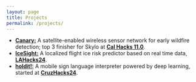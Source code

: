 ```yaml
---
layout: page
title: Projects
permalink: /projects/
---
```

- <a href="https://github.com/tsai-henry/canary" style="text-decoration: underline; font-weight: bold;">Canary:</a> A satellite-enabled wireless sensor network for early wildfire detection; top 3 finisher for Skylo at <a href="https://devpost.com/software/canary-lrg3ep" style="text-decoration: underline; font-weight: bold;">Cal Hacks 11.0</a>.
- <a href="https://github.com/Ben8176/ice-sight/tree/niklas" style="text-decoration: underline; font-weight: bold;">IceSight:</a> A localized flight ice risk predictor based on real time data, <a href="https://devpost.com/software/icesight" style="text-decoration: underline; font-weight: bold;">LAHacks24</a>.
- <a href="https://github.com/holdit-labs" style="text-decoration: underline; font-weight: bold;">holdit!:</a> A mobile sign language interpreter powered by deep learning, started at <a href="https://devpost.com/software/holdit-1b2d9n" style="text-decoration: underline; font-weight: bold;">CruzHacks24</a>.





